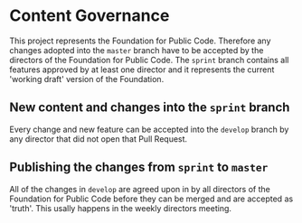 # Content Governance

This project represents the Foundation for Public Code. Therefore any changes adopted into the `master` branch have to be accepted by the directors of the Foundation for Public Code. The `sprint` branch contains all features approved by at least one director and it represents the current 'working draft' version of the Foundation.

## New content and changes into the `sprint` branch

Every change and new feature can be accepted into the `develop` branch by any director that did not open that Pull Request.

## Publishing the changes from `sprint` to `master`

All of the changes in `develop` are agreed upon in by all directors of the Foundation for Public Code before they can be merged and are accepted as 'truth'. This usally happens in the weekly directors meeting.
